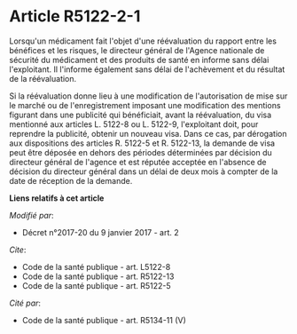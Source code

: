 # Article R5122-2-1

Lorsqu'un médicament fait l'objet d'une réévaluation du rapport entre les bénéfices et les risques, le directeur général de
l'Agence nationale de sécurité du médicament et des produits de santé en informe sans délai l'exploitant. Il l'informe
également sans délai de l'achèvement et du résultat de la réévaluation. 

Si la réévaluation donne lieu à une modification de l'autorisation de mise sur le marché ou de l'enregistrement imposant une
modification des mentions figurant dans une publicité qui bénéficiait, avant la réévaluation, du visa mentionné aux articles
L. 5122-8 ou L. 5122-9, l'exploitant doit, pour reprendre la publicité, obtenir un nouveau visa. Dans ce cas, par dérogation
aux dispositions des articles R. 5122-5 et R. 5122-13, la demande de visa peut être déposée en dehors des périodes
déterminées par décision du directeur général de l'agence et est réputée acceptée en l'absence de décision du directeur
général dans un délai de deux mois à compter de la date de réception de la demande.

**Liens relatifs à cet article**

_Modifié par_:

  - Décret n°2017-20 du 9 janvier 2017 - art. 2

_Cite_:

  - Code de la santé publique - art. L5122-8
  - Code de la santé publique - art. R5122-13
  - Code de la santé publique - art. R5122-5

_Cité par_:

  - Code de la santé publique - art. R5134-11 (V)
